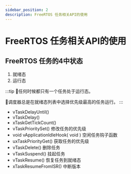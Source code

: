 ```yaml
---
sidebar_position: 2
description: FreeRTOS 任务相关API的使用
---
```


# FreeRTOS 任务相关API的使用

## FreeRTOS 任务的4中状态

1. 就绪态
2. 运行态

:::tip
🛴任何时候都只有一个任务处于运行态。

🐸调度器总是在就绪态列表中选择优先级最高的任务运行。
:::
- vTaskDelayUntil()
- vTaskDelay()
- xTaskGetTickCount()
- vTaskPrioritySet() 修改任务的优先级
- void vApplicationIdleHook( void ) 空闲任务钩子函数
- uxTaskPriorityGet() 获取任务的优先级
- vTaskDelete() 删除任务
- vTaskSuspend() 挂起任务
- vTaskResume() 恢复任务到就绪态
- xTaskResumeFromISR() 中断版本
